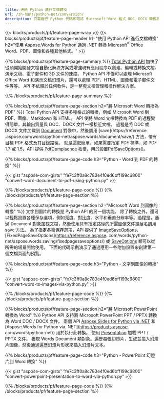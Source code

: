 ```yaml
---
title: 通過 Python 進行文檔轉換 
url: /zh-hant/python-net/conversion/
description: 只需幾行 Python 代碼即可將 Microsoft Word 格式 DOC、DOCX 轉換為 PDF、圖像等以及演示幻燈片、電子郵件消息和 3D 圖像。
---
```


{{< blocks/products/pf/feature-page-wrap >}}
{{< blocks/products/pf/feature-page-header h1="使用 Python API 進行文檔轉換" h2="使用 Aspose.Words for Python 通過 .NET 轉換 Microsoft<sup>&reg;</sup> Office Word、PDF、圖像和各種其他格式。" >}}

{{% blocks/products/pf/feature-page-summary %}}
[Total Python API](https://products.aspose.com/total/python-net/) 加快了從頭開始開發文檔自動化解決方案或增強現有應用程序以創建、編輯或轉換文檔、演示文稿、電子郵件和 3D 文件的速度。 Python API 不僅可以處理 Microsoft Office Word 和演示文稿幻燈片，還可以處理 PDF、HTML、圖像和電子郵件文件等等。 API 不依賴於任何軟件，是一整套文檔管理和操作解決方案。

{{% /blocks/products/pf/feature-page-summary  %}}

{{% blocks/products/pf/feature-page-section  h2="將 Microsoft Word 轉換為 PDF" %}}
Total Python API 支持多種格式的轉換，例如 Microsoft Word 到 PDF、圖像、Markdown 和 HTML。 API 使將 Word 文檔轉換為 PDF 的過程變得簡單，其輸出質量與 DOC、DOCX 文件一樣接近文檔。 過程是將 DOC 或 DOCX 文件加載到 [Document](https://reference.aspose.com/words/python-net/aspose.words/document/) 對像中，然後調用 [save](https://reference .aspose.com/words/python-net/aspose.words/document/save/) 方法，帶有目標 PDF 格式及其目錄路徑。 就是這麼簡單。如果需要指定 PDF 標準，如 PDF 1.7 或 1.5，API 提供 [PdfComplaence](https://reference.aspose.com/words/python-net/aspose.words.saving/pdfcompliance/) 枚舉，用於設置[PdfSaveOptions()](https://reference.aspose.com/words/python-net/aspose.words.saving/pdfsaveoptions/)。 

{{% blocks/products/pf/feature-page-code h3="Python - Word 到 PDF 的轉換" %}}

{{< gist "aspose-com-gists" "fe7c3ff0a8c783e4f0ed6bff199c6800" "convert-word-document-to-pdf-using-python.py" >}}

{{% /blocks/products/pf/feature-page-code  %}}
{{% /blocks/products/pf/feature-page-section %}}

{{% blocks/products/pf/feature-page-section  h2="Microsoft Word 到圖像的轉換" %}}
文字到圖片的轉換是 Python API 的另一個功能。 除了轉換之外，還可以輕鬆設置各種保存選項，例如亮度、對比度、水平和垂直分辨率等。過程是，通過 Document 對象加載文檔，然後使用具有指定路徑的所需圖像文件擴展名調用 save 方法。 為了指定各種保存選項，API 提供了 [ImageSaveOptions](https://reference.aspose.com/words/python-net/aspose.words.saving/imagesaveoptions/)、[FixedPageSaveOptions](https://reference.aspose. com/words/python-net/aspose.words.saving/fixedpagesaveoptions/) 或 [SaveOptions](https://reference.aspose.com/words/python-net/aspose.words.saving/saveoptions/) 類可以從所需的場景開始使用。 下面的代碼示例演示了通過應用一些附加設置來創建第一個文檔頁面的預覽。

{{% blocks/products/pf/feature-page-code h3="Python - 文字到圖像的轉換" %}}

{{< gist "aspose-com-gists" "fe7c3ff0a8c783e4f0ed6bff199c6800" "convert-word-to-images-via-python.py" >}}

{{% /blocks/products/pf/feature-page-code  %}}
{{% /blocks/products/pf/feature-page-section %}}

{{% blocks/products/pf/feature-page-section  h2="將 Microsoft PowerPoint 轉換為 Word" %}}
Python API 支持將 Microsoft PowerPoint PPT / PPTX 轉換為 Word DOC / DOCX 文件。 兩個 API [Aspose.Slides for Python via .NET](https://products.aspose.com/slides/python-net/) 和 [Aspose.Words for Python via .NET](https://products.aspose. com/words/python-net/) 用於執行此轉換。 使用 [Presentation](https://reference.aspose.com/slides/python-net/aspose.slides/presentation/) 加載 PPT / PPTX 文件。 獲取 Words Document 類對象。遍歷每張幻燈片，生成並插入幻燈片圖像，然後通過遍歷幻燈片形狀來插入幻燈片文本。

{{% blocks/products/pf/feature-page-code h3="Python - PowerPoint 幻燈片到 Word 轉換" %}}

{{< gist "aspose-com-gists" "fe7c3ff0a8c783e4f0ed6bff199c6800" "convert-powerpoint-presentation-to-word-via-python.py" >}}


{{% /blocks/products/pf/feature-page-code  %}}
{{% /blocks/products/pf/feature-page-section %}}